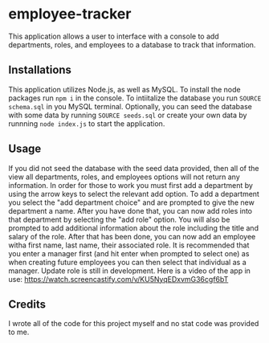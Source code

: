 # employee-tracker
This application allows a user to interface with a console to add departments, roles, and employees to a database to track that information.

## Installations
This application utilizes Node.js, as well as MySQL. To install the node packages run <code>npm i</code> in the console. To intiitalize the database you run <code>SOURCE schema.sql</code> in you MySQL terminal. Optionally, you can seed the database with some data by running <code>SOURCE seeds.sql</code> or create your own data by runnning <code>node index.js</code> to start the application. 

## Usage
If you did not seed the database with the seed data provided, then all of the view all departments, roles, and employees options will not return any information. In order for those to work you must first add a department by using the arrow keys to select the relevant add option. To add a department you select the "add department choice" and are prompted to give the new department a name. After you have done that, you can now add roles into that department by selecting the "add role" option. You will also be prompted to add additional information about the role including the title and salary of the role. After that has been done, you can now add an employee witha  first name, last name, their associated role. It is recommended that you enter a manager first (and hit enter when prompted to select one) as when creating future employees you can then select that individual as a manager. Update role is still in development. Here is a video of the app in use:  https://watch.screencastify.com/v/KU5NyqEDxvmG36cgf6bT

## Credits
I wrote all of the code for this project myself and no stat code was provided to me. 
